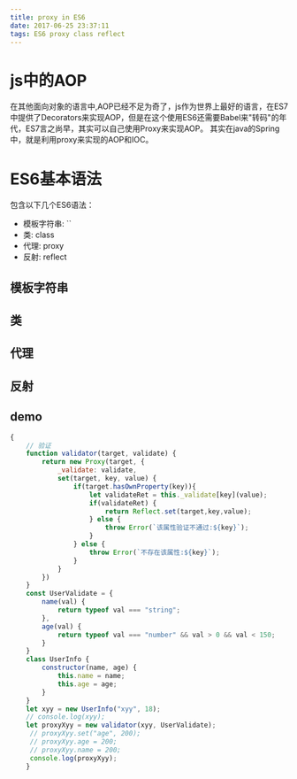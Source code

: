 ```yaml
---
title: proxy in ES6
date: 2017-06-25 23:37:11
tags: ES6 proxy class reflect
---
```


# js中的AOP
在其他面向对象的语言中,AOP已经不足为奇了，js作为世界上最好的语言，在ES7中提供了Decorators来实现AOP，但是在这个使用ES6还需要Babel来"转码"的年代，ES7言之尚早，其实可以自己使用Proxy来实现AOP。
其实在java的Spring中，就是利用proxy来实现的AOP和IOC。

# ES6基本语法
包含以下几个ES6语法：
- 模板字符串: ``
- 类: class
- 代理: proxy
- 反射: reflect

## 模板字符串

## 类

## 代理

## 反射

## demo
``` javascript 
{
	// 验证
	function validator(target, validate) {
		return new Proxy(target, {
			_validate: validate,
			set(target, key, value) {
				if(target.hasOwnProperty(key)){
					let validateRet = this._validate[key](value);
					if(validateRet) {
						return Reflect.set(target,key,value);
					} else {
						throw Error(`该属性验证不通过:${key}`);
					}
				} else {
					throw Error(`不存在该属性:${key}`);
				}
			}
		})
	}
	const UserValidate = {
		name(val) {
			return typeof val === "string";
		},
		age(val) {
			return typeof val === "number" && val > 0 && val < 150;
		}
	}
	class UserInfo {
		constructor(name, age) {
			this.name = name; 
			this.age = age;
		}
	}
	let xyy = new UserInfo("xyy", 18);
	// console.log(xyy);
	let proxyXyy = new validator(xyy, UserValidate);
	 // proxyXyy.set("age", 200);
	 // proxyXyy.age = 200;
	 // proxyXyy.name = 200;
	 console.log(proxyXyy);
	}
```

